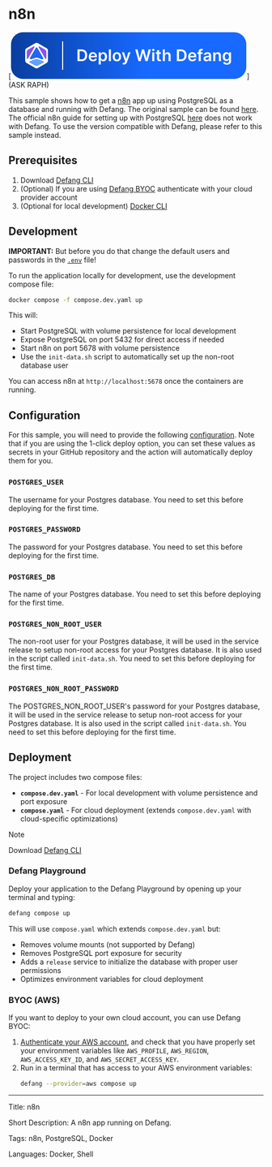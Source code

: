 # n8n

[![1-click-deploy](https://raw.githubusercontent.com/DefangLabs/defang-assets/main/Logos/Buttons/SVG/deploy-with-defang.svg)](ASK RAPH)

This sample shows how to get a [n8n](https://n8n.io/) app up using PostgreSQL as a database and running with Defang. The original sample can be found [here](https://github.com/n8n-io/n8n-hosting/tree/main/docker-compose/withPostgres). The official n8n guide for setting up with PostgreSQL [here](https://docs.n8n.io/hosting/installation/server-setups/docker-compose/) does not work with Defang. To use the version compatible with Defang, please refer to this sample instead.

## Prerequisites

1. Download [Defang CLI](https://github.com/DefangLabs/defang)
2. (Optional) If you are using [Defang BYOC](https://docs.defang.io/docs/concepts/defang-byoc) authenticate with your cloud provider account
3. (Optional for local development) [Docker CLI](https://docs.docker.com/engine/install/)

## Development

**IMPORTANT:** But before you do that change the default users and passwords in the [`.env`](.env) file!

To run the application locally for development, use the development compose file:

```bash
docker compose -f compose.dev.yaml up
```

This will:

- Start PostgreSQL with volume persistence for local development
- Expose PostgreSQL on port 5432 for direct access if needed
- Start n8n on port 5678 with volume persistence
- Use the `init-data.sh` script to automatically set up the non-root database user

You can access n8n at `http://localhost:5678` once the containers are running.

## Configuration

For this sample, you will need to provide the following [configuration](https://docs.defang.io/docs/concepts/configuration). Note that if you are using the 1-click deploy option, you can set these values as secrets in your GitHub repository and the action will automatically deploy them for you.

### `POSTGRES_USER`

The username for your Postgres database. You need to set this before deploying for the first time.

### `POSTGRES_PASSWORD`

The password for your Postgres database. You need to set this before deploying for the first time.

### `POSTGRES_DB`

The name of your Postgres database. You need to set this before deploying for the first time.

### `POSTGRES_NON_ROOT_USER`

The non-root user for your Postgres database, it will be used in the service release to setup non-root access for your Postgres database. It is also used in the script called `init-data.sh`. You need to set this before deploying for the first time.

### `POSTGRES_NON_ROOT_PASSWORD`

The POSTGRES_NON_ROOT_USER's password for your Postgres database, it will be used in the service release to setup non-root access for your Postgres database. It is also used in the script called `init-data.sh`. You need to set this before deploying for the first time.

## Deployment

The project includes two compose files:

- **`compose.dev.yaml`** - For local development with volume persistence and port exposure
- **`compose.yaml`** - For cloud deployment (extends `compose.dev.yaml` with cloud-specific optimizations)

> [!NOTE]
> Download [Defang CLI](https://github.com/DefangLabs/defang)

### Defang Playground

Deploy your application to the Defang Playground by opening up your terminal and typing:

```bash
defang compose up
```

This will use `compose.yaml` which extends `compose.dev.yaml` but:

- Removes volume mounts (not supported by Defang)
- Removes PostgreSQL port exposure for security
- Adds a `release` service to initialize the database with proper user permissions
- Optimizes environment variables for cloud deployment

### BYOC (AWS)

If you want to deploy to your own cloud account, you can use Defang BYOC:

1. [Authenticate your AWS account](https://docs.aws.amazon.com/cli/latest/userguide/cli-chap-configure.html), and check that you have properly set your environment variables like `AWS_PROFILE`, `AWS_REGION`, `AWS_ACCESS_KEY_ID`, and `AWS_SECRET_ACCESS_KEY`.
2. Run in a terminal that has access to your AWS environment variables:
   ```bash
   defang --provider=aws compose up
   ```

---

Title: n8n

Short Description: A n8n app running on Defang.

Tags: n8n, PostgreSQL, Docker

Languages: Docker, Shell
